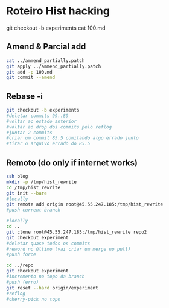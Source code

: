 # Roteiro Hist hacking

git checkout -b experiments
cat 100.md

## Amend & Parcial add
```sh
cat ../ammend_partially.patch
git apply ../ammend_partially.patch
git add -p 100.md
git commit --amend
```

## Rebase -i

```sh
git checkout -b experiments
#deletar commits 99..89
#voltar ao estado anterior
#voltar ao drop dos commits pelo reflog
#juntar 2 commits
#criar um commit 85.5 comitando algo errado junto
#tirar o arquivo errado do 85.5
```

## Remoto (do only if internet works)

```sh
ssh blog
mkdir -p /tmp/hist_rewrite
cd /tmp/hist_rewrite
git init --bare
#locally
git remote add origin root@45.55.247.185:/tmp/hist_rewrite
#push current branch

#locally
cd ..
git clone root@45.55.247.185:/tmp/hist_rewrite repo2
git checkout experiment
#deletar quase todos os commits
#reword no último (vai criar um merge no pull)
#push force

cd ../repo
git checkout experiment
#incremento no topo da branch
#push (erro)
git reset --hard origin/experiment
#reflog
#cherry-pick no topo

